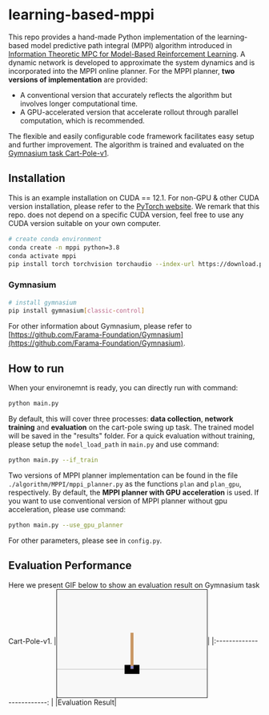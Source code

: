 # learning-based-mppi
This repo provides a hand-made Python implementation of the learning-based model predictive path integral (MPPI) algorithm introduced in [Information Theoretic MPC for Model-Based Reinforcement Learning](https://ieeexplore.ieee.org/stamp/stamp.jsp?tp=&arnumber=7989202). A dynamic network is developed to approximate the system dynamics and is incorporated into the MPPI online planner. For the MPPI planner, **two versions of implementation** are provided: 
* A conventional version that accurately reflects the algorithm but involves longer computational time.
* A GPU-accelerated version that accelerate rollout through parallel computation, which is recommended.

The flexible and easily configurable code framework facilitates easy setup and further improvement. The algorithm is trained and evaluated on the [Gymnasium task Cart-Pole-v1](https://gymnasium.farama.org/environments/classic_control/cart_pole/).


## Installation
This is an example installation on CUDA == 12.1. For non-GPU & other CUDA version installation, please refer to the [PyTorch website](https://pytorch.org/get-started/locally/). We remark that this repo. does not depend on a specific CUDA version, feel free to use any CUDA version suitable on your own computer.

``` Bash
# create conda environment
conda create -n mppi python=3.8
conda activate mppi
pip install torch torchvision torchaudio --index-url https://download.pytorch.org/whl/cu121
```
### Gymnasium
``` Bash
# install gymnasium
pip install gymnasium[classic-control]
```
For other information about Gymnasium, please refer to [https://github.com/Farama-Foundation/Gymnasium](https://github.com/Farama-Foundation/Gymnasium).

## How to run
When your environemnt is ready, you can directly run with command:
``` Bash
python main.py
```
By default, this will cover three processes: **data collection**, **network training** and **evaluation** on the cart-pole swing up task. The trained model will be saved in the "results" folder. For a quick evaluation without training, please setup the `model_load_path` in `main.py` and use command:
``` Bash
python main.py --if_train
```

Two versions of MPPI planner implementation can be found in the file `./algorithm/MPPI/mppi_planner.py` as the functions `plan` and `plan_gpu`, respectively. By default, the **MPPI planner with GPU acceleration** is used. If you want to use conventional version of MPPI planner without gpu acceleration, please use command:
``` Bash
python main.py --use_gpu_planner
```

For other parameters, please see in `config.py`.

## Evaluation Performance
Here we present GIF below to show an evaluation result on Gymnasium task Cart-Pole-v1.
|<img src="cartpole_gif.gif" align="middle" width="300" border="1"/>|
|:-------------------------: |
|Evaluation Result|  
